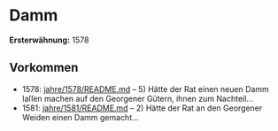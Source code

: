 # Damm

**Ersterwähnung:** 1578

## Vorkommen
- 1578: [jahre/1578/README.md](../jahre/1578/README.md) – 5) Hätte der Rat einen neuen Damm laſſen machen
auf den Georgener Gütern, ihnen zum Nachteil...
- 1581: [jahre/1581/README.md](../jahre/1581/README.md) – 2) Hätte der Rat an den Georgener Weiden einen
Damm gemacht...
